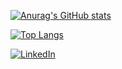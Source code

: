 [![Anurag's GitHub stats](https://github-readme-stats.vercel.app/api?username=mcropper14)](https://github.com/anuraghazra/github-readme-stats)

[![Top Langs](https://github-readme-stats.vercel.app/api/top-langs/?username=mcropper14&layout=compact)](https://github.com/anuraghazra/github-readme-stats)

[![LinkedIn](https://img.shields.io/badge/LinkedIn-blue?logo=linkedin&logoColor=white)](https://www.linkedin.com/in/myra-cropper-40ba0a250/)
